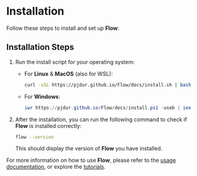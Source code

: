 # Installation

Follow these steps to install and set up **Flow**:

## Installation Steps

1. Run the install script for your operating system:
   - For **Linux** & **MacOS** (also for WSL): 
     ```bash
     curl -sSL https://pjdur.github.io/Flow/docs/install.sh | bash
     ```
   - For **Windows**: 
     ```powershell
     iwr https://pjdur.github.io/Flow/docs/install.ps1 -useb | iex
     ```

2. After the installation, you can run the following command to check if **Flow** is installed correctly:
   ```bash
   flow --version
   ```
   This should display the version of **Flow** you have installed.

For more information on how to use **Flow**, please refer to the [usage documentation](usage.md), or explore the [tutorials](tutorials.md).